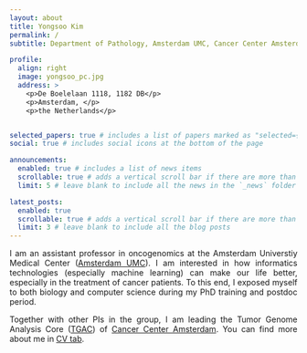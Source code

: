 ```yaml
---
layout: about
title: Yongsoo Kim 
permalink: /
subtitle: Department of Pathology, Amsterdam UMC, Cancer Center Amsterdam, Amsterdam, the Netherlands.

profile:
  align: right
  image: yongsoo_pc.jpg
  address: >
    <p>De Boelelaan 1118, 1182 DB</p>
    <p>Amsterdam, </p>
    <p>the Netherlands</p>


selected_papers: true # includes a list of papers marked as "selected={true}"
social: true # includes social icons at the bottom of the page

announcements:
  enabled: true # includes a list of news items
  scrollable: true # adds a vertical scroll bar if there are more than 3 news items
  limit: 5 # leave blank to include all the news in the `_news` folder

latest_posts:
  enabled: true
  scrollable: true # adds a vertical scroll bar if there are more than 3 new posts items
  limit: 3 # leave blank to include all the blog posts
---
```



<p style="text-align:justify">
I am an assistant professor in oncogenomics at the Amsterdam Universtiy Medical Center (<a href="https://www.amsterdamumc.nl/">Amsterdam UMC</a>). I am interested in how informatics technologies (especially machine learning) can make our life better, especially in the treatment of cancer patients. To this end, I exposed myself to both biology and computer science during my PhD training and postdoc period. 
</p>

<p style="text-align:justify">
Together with other PIs in the group, I am leading the Tumor Genome Analysis Core (<a href="https://www.tgac.nl">TGAC</a>) of <a href="https://www.vumc.nl/zorg/expertisecentra-en-specialismen/cancer-center-amsterdam.htm">Cancer Center Amsterdam</a>. You can find more about me in <a href="https://anoyaro84.github.io/cv/">CV tab</a>.
</p>



